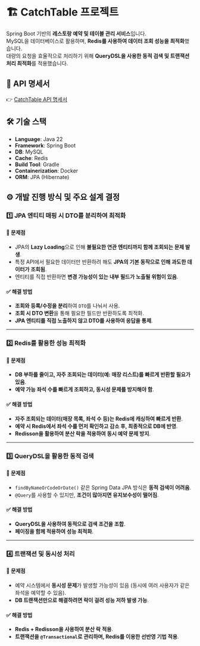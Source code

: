 # 🏗 CatchTable 프로젝트
Spring Boot 기반의 **레스토랑 예약 및 테이블 관리 서비스**입니다.  
MySQL을 데이터베이스로 활용하며, **Redis를 사용하여 데이터 조회 성능을 최적화**했습니다.  
대량의 요청을 효율적으로 처리하기 위해 **QueryDSL을 사용한 동적 검색 및 트랜잭션 처리 최적화**를 적용했습니다.

## 📄 API 명세서  
👉 [CatchTable API 명세서](https://branched-provelone-770.notion.site/catch-table-api-47fa060a7e5d4219ac28ef0c0b10ef0b?pvs=74)

## 🛠 기술 스택  
- **Language**: Java 22  
- **Framework**: Spring Boot  
- **DB**: MySQL  
- **Cache**: Redis  
- **Build Tool**: Gradle  
- **Containerization**: Docker  
- **ORM**: JPA (Hibernate)  


## ⚙️ 개발 진행 방식 및 주요 설계 결정
### 1️⃣ JPA 엔티티 매핑 시 DTO를 분리하여 최적화
#### 📌 문제점
- JPA의 **Lazy Loading**으로 인해 **불필요한 연관 엔티티까지 함께 조회되는 문제 발생**.
- 특정 API에서 필요한 데이터만 반환하려 해도 **JPA의 기본 동작으로 인해 과도한 데이터가 조회됨**.
- 엔티티를 직접 반환하면 **변경 가능성이 있는 내부 필드가 노출될 위험이 있음**.

#### ✅ 해결 방법
- **조회와 등록/수정을 분리**하여 `DTO`를 나눠서 사용.
- **조회 시 DTO 변환**을 통해 필요한 필드만 반환하도록 최적화.
- **JPA 엔티티를 직접 노출하지 않고 DTO를 사용하여 응답을 통제**.

---

### 2️⃣ Redis를 활용한 성능 최적화
#### 📌 문제점
- **DB 부하를 줄이고, 자주 조회되는 데이터(예: 매장 리스트)를 빠르게 반환할 필요가 있음**.
- **예약 가능 좌석 수를 빠르게 조회하고, 동시성 문제를 방지해야 함**.

#### ✅ 해결 방법
- **자주 조회되는 데이터(매장 목록, 좌석 수 등)는 Redis에 캐싱하여 빠르게 반환**.
- **예약 시 Redis에서 좌석 수를 먼저 확인하고 감소 후, 최종적으로 DB에 반영**.
- **Redisson을 활용하여 분산 락을 적용하여 동시 예약 문제 방지**.

---

### 3️⃣ QueryDSL을 활용한 동적 검색
#### 📌 문제점
- `findByNameOrCodeOrDate()` 같은 Spring Data JPA 방식은 **동적 검색이 어려움**.
- `@Query`를 사용할 수 있지만, **조건이 많아지면 유지보수성이 떨어짐**.

#### ✅ 해결 방법
- **QueryDSL을 사용하여 동적으로 검색 조건을 조합**.
- **페이징을 함께 적용하여 성능 최적화**.

---

### 4️⃣ 트랜잭션 및 동시성 처리
#### 📌 문제점
- 예약 시스템에서 **동시성 문제**가 발생할 가능성이 있음 (동시에 여러 사용자가 같은 좌석을 예약할 수 있음).
- **DB 트랜잭션만으로 해결하려면 락이 걸려 성능 저하 발생 가능**.

#### ✅ 해결 방법
- **Redis + Redisson을 사용하여 분산 락 적용**.
- **트랜잭션을 `@Transactional`로 관리하며, Redis를 이용한 선반영 기법 적용**.


